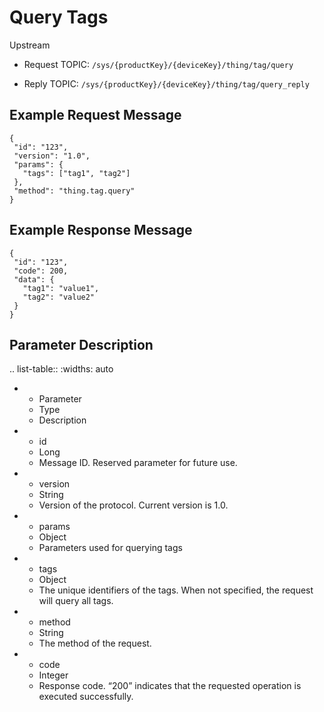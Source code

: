# Query Tags

Upstream
- Request TOPIC: `/sys/{productKey}/{deviceKey}/thing/tag/query`

- Reply TOPIC: `/sys/{productKey}/{deviceKey}/thing/tag/query_reply`

## Example Request Message

```
{
 "id": "123",
 "version": "1.0",
 "params": {
   "tags": ["tag1", "tag2"]
 },
 "method": "thing.tag.query"
}

```

## Example Response Message

```
{
 "id": "123",
 "code": 200,
 "data": {
   "tag1": "value1",
   "tag2": "value2"
 }
}

```

## Parameter Description

.. list-table::
   :widths: auto

   * - Parameter
     - Type
     - Description
   * - id
     - Long
     - Message ID. Reserved parameter for future use.
   * - version
     - String
     - Version of the protocol. Current version is 1.0.
   * - params
     - Object
     - Parameters used for querying tags
   * - tags
     - Object
     - The unique identifiers of the tags.
       When not specified, the request will query all tags.
   * - method
     - String
     - The method of the request.
   * - code
     - Integer
     - Response code. &ldquo;200&rdquo; indicates that the requested operation is executed successfully.

<!--end-->
